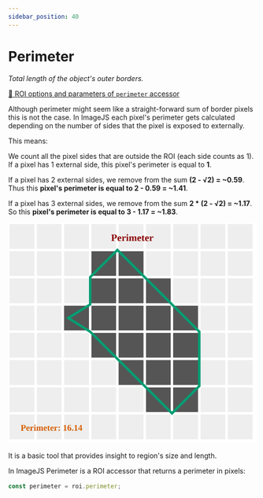 ```yaml
---
sidebar_position: 40
---
```


# Perimeter

_Total length of the object's outer borders._

[🔎 ROI options and parameters of `perimeter` accessor](https://image-js.github.io/image-js-typescript/classes/Roi.html#perimeter 'github.io link')

Although perimeter might seem like a straight-forward sum of border pixels this is not the case.
In ImageJS each pixel's perimeter gets calculated depending on the number of sides that the pixel is exposed to externally.

This means:

We count all the pixel sides that are outside the ROI (each side counts as 1).  
If a pixel has 1 external side, this pixel's perimeter is equal to **1**.

If a pixel has 2 external sides, we remove from the sum **(2 - √2) = ~0.59**.  
Thus this **pixel's perimeter is equal to 2 - 0.59 = ~1.41**.

If a pixel has 3 external sides, we remove from the sum **2 \* (2 - √2) = ~1.17**.  
So this **pixel's perimeter is equal to 3 - 1.17 = ~1.83**.

![Image](./img/perimeter.svg)

It is a basic tool that provides insight to region's size and length.

In ImageJS Perimeter is a ROI accessor that returns a perimeter in pixels:

```ts
const perimeter = roi.perimeter;
```
